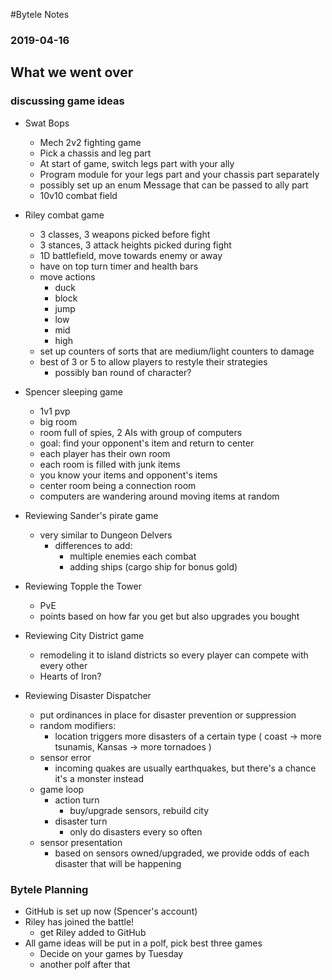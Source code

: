 #Bytele Notes### 2019-04-16## What we went over### discussing game ideas- Swat Bops	- Mech 2v2 fighting game	- Pick a chassis and leg part	- At start of game, switch legs part with your ally	- Program module for your legs part and your chassis part separately	- possibly set up an enum Message that can be passed to ally part	- 10v10 combat field- Riley combat game	- 3 classes, 3 weapons picked before fight	- 3 stances, 3 attack heights picked during fight	- 1D battlefield, move towards enemy or away	- have on top turn timer and health bars 	- move actions		- duck		- block		- jump		- low		- mid		- high	- set up counters of sorts that are medium/light counters to damage	- best of 3 or 5 to allow players to restyle their strategies		- possibly ban round of character?- Spencer sleeping game	- 1v1 pvp	- big room	- room full of spies, 2 AIs with group of computers	- goal: find your opponent's item and return to center	- each player has their own room	- each room is filled with junk items	- you know your items and opponent's items	- center room being a connection room 	- computers are wandering around moving items at random- Reviewing Sander's pirate game	- very similar to Dungeon Delvers		- differences to add:			- multiple enemies each combat			- adding ships (cargo ship for bonus gold)- Reviewing Topple the Tower	- PvE	- points based on how far you get but also upgrades you bought- Reviewing City District game	- remodeling it to island districts so every player can compete with every other	- Hearts of Iron?- Reviewing Disaster Dispatcher	- put ordinances in place for disaster prevention or suppression	- random modifiers:		- location triggers more disasters of a certain type ( coast -> more tsunamis, Kansas -> more tornadoes )	- sensor error		- incoming quakes are usually earthquakes, but there's a chance it's a monster instead	- game loop		- action turn			- buy/upgrade sensors, rebuild city		- disaster turn			- only do disasters every so often	- sensor presentation		- based on sensors owned/upgraded, we provide odds of each disaster that will be happening### Bytele Planning- GitHub is set up now (Spencer's account)- Riley has joined the battle!	- get Riley added to GitHub- All game ideas will be put in a polf, pick best three games	- Decide on your games by Tuesday	- another polf after that